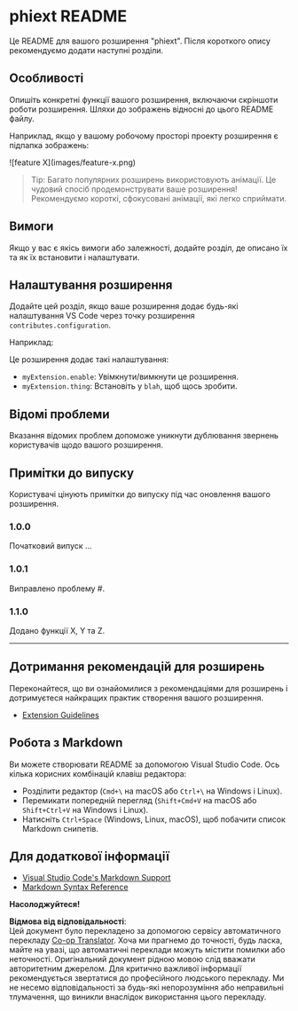 <!--
CO_OP_TRANSLATOR_METADATA:
{
  "original_hash": "63e2d8f5b452d7842ae393f19ad812c5",
  "translation_date": "2025-07-16T17:33:18+00:00",
  "source_file": "code/09.UpdateSamples/Aug/vscode/phiext/README.md",
  "language_code": "uk"
}
-->
# phiext README

Це README для вашого розширення "phiext". Після короткого опису рекомендуємо додати наступні розділи.

## Особливості

Опишіть конкретні функції вашого розширення, включаючи скріншоти роботи розширення. Шляхи до зображень відносні до цього README файлу.

Наприклад, якщо у вашому робочому просторі проекту розширення є підпапка зображень:

\!\[feature X\]\(images/feature-x.png\)

> Tip: Багато популярних розширень використовують анімації. Це чудовий спосіб продемонструвати ваше розширення! Рекомендуємо короткі, сфокусовані анімації, які легко сприймати.

## Вимоги

Якщо у вас є якісь вимоги або залежності, додайте розділ, де описано їх та як їх встановити і налаштувати.

## Налаштування розширення

Додайте цей розділ, якщо ваше розширення додає будь-які налаштування VS Code через точку розширення `contributes.configuration`.

Наприклад:

Це розширення додає такі налаштування:

* `myExtension.enable`: Увімкнути/вимкнути це розширення.
* `myExtension.thing`: Встановіть у `blah`, щоб щось зробити.

## Відомі проблеми

Вказання відомих проблем допоможе уникнути дублювання звернень користувачів щодо вашого розширення.

## Примітки до випуску

Користувачі цінують примітки до випуску під час оновлення вашого розширення.

### 1.0.0

Початковий випуск ...

### 1.0.1

Виправлено проблему #.

### 1.1.0

Додано функції X, Y та Z.

---

## Дотримання рекомендацій для розширень

Переконайтеся, що ви ознайомилися з рекомендаціями для розширень і дотримуєтеся найкращих практик створення вашого розширення.

* [Extension Guidelines](https://code.visualstudio.com/api/references/extension-guidelines)

## Робота з Markdown

Ви можете створювати README за допомогою Visual Studio Code. Ось кілька корисних комбінацій клавіш редактора:

* Розділити редактор (`Cmd+\` на macOS або `Ctrl+\` на Windows і Linux).
* Перемикати попередній перегляд (`Shift+Cmd+V` на macOS або `Shift+Ctrl+V` на Windows і Linux).
* Натисніть `Ctrl+Space` (Windows, Linux, macOS), щоб побачити список Markdown снипетів.

## Для додаткової інформації

* [Visual Studio Code's Markdown Support](http://code.visualstudio.com/docs/languages/markdown)
* [Markdown Syntax Reference](https://help.github.com/articles/markdown-basics/)

**Насолоджуйтеся!**

**Відмова від відповідальності**:  
Цей документ було перекладено за допомогою сервісу автоматичного перекладу [Co-op Translator](https://github.com/Azure/co-op-translator). Хоча ми прагнемо до точності, будь ласка, майте на увазі, що автоматичні переклади можуть містити помилки або неточності. Оригінальний документ рідною мовою слід вважати авторитетним джерелом. Для критично важливої інформації рекомендується звертатися до професійного людського перекладу. Ми не несемо відповідальності за будь-які непорозуміння або неправильні тлумачення, що виникли внаслідок використання цього перекладу.